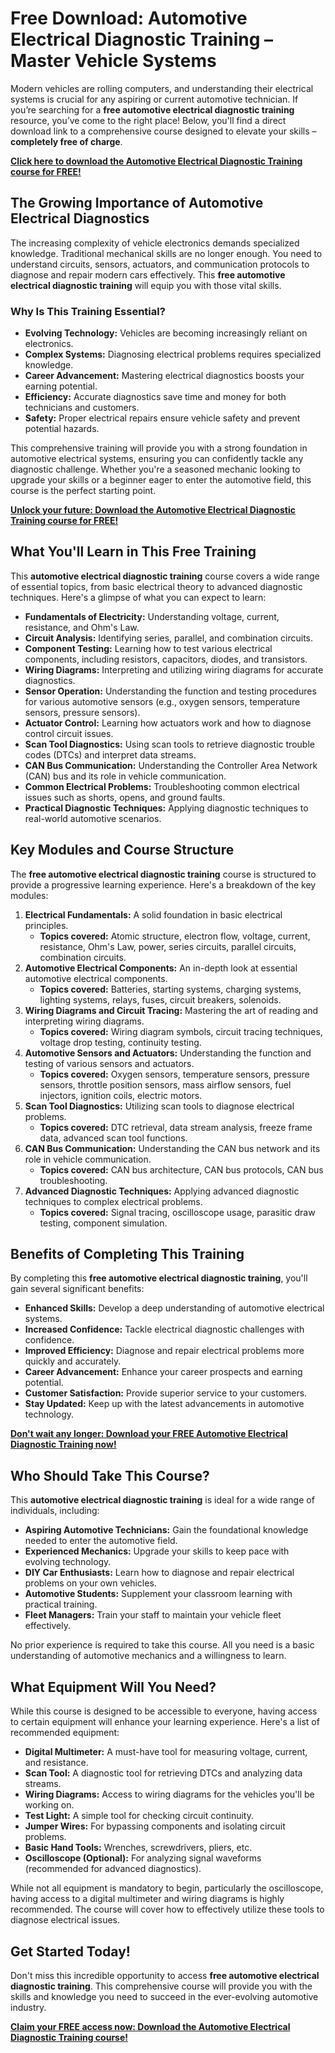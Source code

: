 # Free Download: Automotive Electrical Diagnostic Training – Master Vehicle Systems

Modern vehicles are rolling computers, and understanding their electrical systems is crucial for any aspiring or current automotive technician. If you’re searching for a **free automotive electrical diagnostic training** resource, you’ve come to the right place! Below, you'll find a direct download link to a comprehensive course designed to elevate your skills – **completely free of charge**.

[**Click here to download the Automotive Electrical Diagnostic Training course for FREE!**](https://udemywork.com/automotive-electrical-diagnostic-training)

## The Growing Importance of Automotive Electrical Diagnostics

The increasing complexity of vehicle electronics demands specialized knowledge. Traditional mechanical skills are no longer enough. You need to understand circuits, sensors, actuators, and communication protocols to diagnose and repair modern cars effectively. This **free automotive electrical diagnostic training** will equip you with those vital skills.

### Why Is This Training Essential?

*   **Evolving Technology:** Vehicles are becoming increasingly reliant on electronics.
*   **Complex Systems:** Diagnosing electrical problems requires specialized knowledge.
*   **Career Advancement:** Mastering electrical diagnostics boosts your earning potential.
*   **Efficiency:** Accurate diagnostics save time and money for both technicians and customers.
*   **Safety:** Proper electrical repairs ensure vehicle safety and prevent potential hazards.

This comprehensive training will provide you with a strong foundation in automotive electrical systems, ensuring you can confidently tackle any diagnostic challenge. Whether you're a seasoned mechanic looking to upgrade your skills or a beginner eager to enter the automotive field, this course is the perfect starting point.

[**Unlock your future: Download the Automotive Electrical Diagnostic Training course for FREE!**](https://udemywork.com/automotive-electrical-diagnostic-training)

## What You'll Learn in This Free Training

This **automotive electrical diagnostic training** course covers a wide range of essential topics, from basic electrical theory to advanced diagnostic techniques. Here's a glimpse of what you can expect to learn:

*   **Fundamentals of Electricity:** Understanding voltage, current, resistance, and Ohm's Law.
*   **Circuit Analysis:** Identifying series, parallel, and combination circuits.
*   **Component Testing:** Learning how to test various electrical components, including resistors, capacitors, diodes, and transistors.
*   **Wiring Diagrams:** Interpreting and utilizing wiring diagrams for accurate diagnostics.
*   **Sensor Operation:** Understanding the function and testing procedures for various automotive sensors (e.g., oxygen sensors, temperature sensors, pressure sensors).
*   **Actuator Control:** Learning how actuators work and how to diagnose control circuit issues.
*   **Scan Tool Diagnostics:** Using scan tools to retrieve diagnostic trouble codes (DTCs) and interpret data streams.
*   **CAN Bus Communication:** Understanding the Controller Area Network (CAN) bus and its role in vehicle communication.
*   **Common Electrical Problems:** Troubleshooting common electrical issues such as shorts, opens, and ground faults.
*   **Practical Diagnostic Techniques:** Applying diagnostic techniques to real-world automotive scenarios.

## Key Modules and Course Structure

The **free automotive electrical diagnostic training** course is structured to provide a progressive learning experience. Here's a breakdown of the key modules:

1.  **Electrical Fundamentals:** A solid foundation in basic electrical principles.
    *   **Topics covered:** Atomic structure, electron flow, voltage, current, resistance, Ohm's Law, power, series circuits, parallel circuits, combination circuits.
2.  **Automotive Electrical Components:** An in-depth look at essential automotive electrical components.
    *   **Topics covered:** Batteries, starting systems, charging systems, lighting systems, relays, fuses, circuit breakers, solenoids.
3.  **Wiring Diagrams and Circuit Tracing:** Mastering the art of reading and interpreting wiring diagrams.
    *   **Topics covered:** Wiring diagram symbols, circuit tracing techniques, voltage drop testing, continuity testing.
4.  **Automotive Sensors and Actuators:** Understanding the function and testing of various sensors and actuators.
    *   **Topics covered:** Oxygen sensors, temperature sensors, pressure sensors, throttle position sensors, mass airflow sensors, fuel injectors, ignition coils, electric motors.
5.  **Scan Tool Diagnostics:** Utilizing scan tools to diagnose electrical problems.
    *   **Topics covered:** DTC retrieval, data stream analysis, freeze frame data, advanced scan tool functions.
6.  **CAN Bus Communication:** Understanding the CAN bus network and its role in vehicle communication.
    *   **Topics covered:** CAN bus architecture, CAN bus protocols, CAN bus troubleshooting.
7.  **Advanced Diagnostic Techniques:** Applying advanced diagnostic techniques to complex electrical problems.
    *   **Topics covered:** Signal tracing, oscilloscope usage, parasitic draw testing, component simulation.

## Benefits of Completing This Training

By completing this **free automotive electrical diagnostic training**, you'll gain several significant benefits:

*   **Enhanced Skills:** Develop a deep understanding of automotive electrical systems.
*   **Increased Confidence:** Tackle electrical diagnostic challenges with confidence.
*   **Improved Efficiency:** Diagnose and repair electrical problems more quickly and accurately.
*   **Career Advancement:** Enhance your career prospects and earning potential.
*   **Customer Satisfaction:** Provide superior service to your customers.
*   **Stay Updated:** Keep up with the latest advancements in automotive technology.

[**Don't wait any longer: Download your FREE Automotive Electrical Diagnostic Training now!**](https://udemywork.com/automotive-electrical-diagnostic-training)

## Who Should Take This Course?

This **automotive electrical diagnostic training** is ideal for a wide range of individuals, including:

*   **Aspiring Automotive Technicians:** Gain the foundational knowledge needed to enter the automotive field.
*   **Experienced Mechanics:** Upgrade your skills to keep pace with evolving technology.
*   **DIY Car Enthusiasts:** Learn how to diagnose and repair electrical problems on your own vehicles.
*   **Automotive Students:** Supplement your classroom learning with practical training.
*   **Fleet Managers:** Train your staff to maintain your vehicle fleet effectively.

No prior experience is required to take this course. All you need is a basic understanding of automotive mechanics and a willingness to learn.

## What Equipment Will You Need?

While this course is designed to be accessible to everyone, having access to certain equipment will enhance your learning experience. Here's a list of recommended equipment:

*   **Digital Multimeter:** A must-have tool for measuring voltage, current, and resistance.
*   **Scan Tool:** A diagnostic tool for retrieving DTCs and analyzing data streams.
*   **Wiring Diagrams:** Access to wiring diagrams for the vehicles you'll be working on.
*   **Test Light:** A simple tool for checking circuit continuity.
*   **Jumper Wires:** For bypassing components and isolating circuit problems.
*   **Basic Hand Tools:** Wrenches, screwdrivers, pliers, etc.
*   **Oscilloscope (Optional):** For analyzing signal waveforms (recommended for advanced diagnostics).

While not all equipment is mandatory to begin, particularly the oscilloscope, having access to a digital multimeter and wiring diagrams is highly recommended. The course will cover how to effectively utilize these tools to diagnose electrical issues.

## Get Started Today!

Don't miss this incredible opportunity to access **free automotive electrical diagnostic training**. This comprehensive course will provide you with the skills and knowledge you need to succeed in the ever-evolving automotive industry.

[**Claim your FREE access now: Download the Automotive Electrical Diagnostic Training course!**](https://udemywork.com/automotive-electrical-diagnostic-training)
